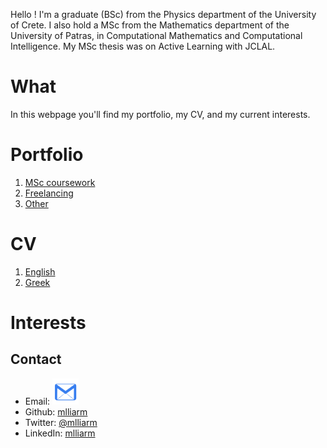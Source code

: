 Hello ! I'm a graduate (BSc) from the Physics department of the University of Crete. I also hold a MSc from the Mathematics department of the University of Patras, in Computational Mathematics and Computational Intelligence. My MSc thesis was on Active Learning with JCLAL.

# What

In this webpage you'll find my portfolio, my CV, and my current interests.

# Portfolio

1. [MSc coursework](port/msc-coursework.md)
2. [Freelancing](port/freelancing.md)
3. [Other](port/other.md)

# CV

1. [English](cvs/milia-cv-en.pdf)
2. [Greek](cvs/milia-cv-el.pdf)

# Interests

## Contact

- Email: <a href="mailto: mlliarm@yandex.com"><img src="./img/mail2.png" alt="mail_icon" width="42" height="42"></a>
- Github: [mlliarm](https://github.com/mlliarm)
- Twitter: [@mlliarm](https://twitter.com/mlliarm)
- LinkedIn: [mlliarm](https://www.linkedin.com/in/mlliarm/)

